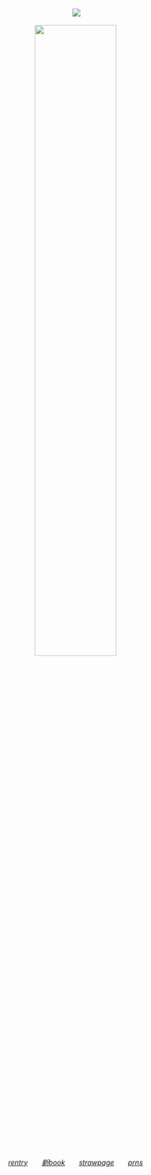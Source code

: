 ‎ 
‎ 
‎ 
‎ <div align="center">
‎ 
‎ 

‎ 
‎ ![](https://komarev.com/ghpvc/?username=theplasticbeach&color=807784&style=plastic&label=📈𓃉)
‎ 
‎ 
<div align="center">
    
<img width="57%" src="https://files.catbox.moe/aafjpf.png">　
   
‎ 
‎ 
‎ 
‎ 

<h6 align>
<a href="https://rentry.co/phase6murdoc" target="_blank">rentry​</a>　　<a href="https://notgonnaflipoff.atabook.org" target="_blank">新book</a>　　<a href="https://phase6murdoc.straw.page/" target="_blank">strawpage</a>　　<a href="https://pronouns.cc/@theplasticbeach" target="_blank">prns​</a>


    
⠀⠀⠀

‎ 
‎ 
‎ 
‎ 
‎ 
‎ 
‎ 
‎ 
‎ 

‎ 
‎ 
‎ 
‎ 

‎ 
‎ 
‎ 
‎ 

‎ 
‎ 
